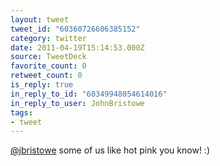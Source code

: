 ```yaml
---
layout: tweet
tweet_id: "60360726606385152"
category: twitter
date: 2011-04-19T15:14:53.000Z
source: TweetDeck
favorite_count: 0
retweet_count: 0
is_reply: true
in_reply_to_id: "60349948054614016"
in_reply_to_user: JohnBristowe
tags:
- tweet
---
```


[@jbristowe](https://twitter.com/@jbristowe) some of us like hot pink you know! :)
